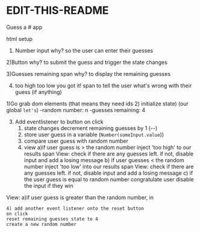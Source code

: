 # EDIT-THIS-README
Guess a # app

html setup

1) Number input
why? so the user can enter their guesses

2)Button
why? to submit the guess and trigger the state changes

3)Guesses remaining span
why? to display the remaining guesses

4) too high too low you got it! span
to tell the user what's wrong with their guess (if anything)


1)Go grab dom elements (that means they need ids
2) initialize state) (our global `let's`)
    -random number: n
    -guesses remaining: 4


3) Add eventlistener to button
on click
    1) state changes decrement remaining guesses by 1 (--)
    2) store user guess in a variable (`Number(someInput.value`))
    3) compare user guess with random number
    4) view
        a)if user guess is > the random number inject 'too high' to our results span
         View: check if there are any guesses left. if not, disable input and add a losing message
        b) if user guesses < the random number inject 'too low' into our results span
        View: check if there are any guesses left. if not, disable input and add a losing message
       c) if the user guess is equal to random number congratulate user
        disable the input if they win

   

View:
a)if user guess is greater than the random number, in


    4) add another event listener onto the reset button 
    on click
    reset remaining guesses state to 4
    create a new random number